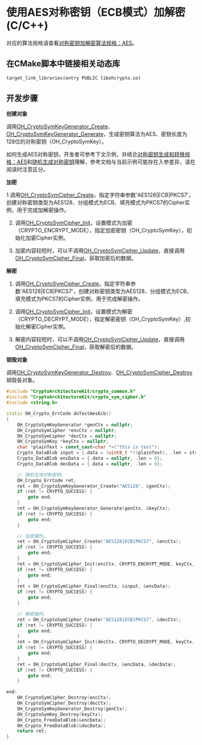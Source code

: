 # 使用AES对称密钥（ECB模式）加解密(C/C++)

对应的算法规格请查看[对称密钥加解密算法规格：AES](crypto-sym-encrypt-decrypt-spec.md#aes)。

## 在CMake脚本中链接相关动态库
```txt
target_link_libraries(entry PUBLIC libohcrypto.so)
```

## 开发步骤

**创建对象**

调用[OH_CryptoSymKeyGenerator_Create](../../reference/apis-crypto-architecture-kit/_crypto_sym_key_api.md#oh_cryptosymkeygenerator_create)、[OH_CryptoSymKeyGenerator_Generate](../../reference/apis-crypto-architecture-kit/_crypto_sym_key_api.md#oh_cryptosymkeygenerator_generate)，生成密钥算法为AES、密钥长度为128位的对称密钥（OH_CryptoSymKey）。
   
   如何生成AES对称密钥，开发者可参考下文示例，并结合[对称密钥生成和转换规格：AES](crypto-sym-key-generation-conversion-spec.md#aes)和[随机生成对称密钥](crypto-generate-sym-key-randomly-ndk.md)理解，参考文档与当前示例可能存在入参差异，请在阅读时注意区分。

**加密**

1.调用[OH_CryptoSymCipher_Create](../../reference/apis-crypto-architecture-kit/_crypto_sym_cipher_api.md#oh_cryptosymcipher_create)，指定字符串参数'AES128|ECB|PKCS7'，创建对称密钥类型为AES128、分组模式为ECB、填充模式为PKCS7的Cipher实例，用于完成加解密操作。

2. 调用[OH_CryptoSymCipher_Init](../../reference/apis-crypto-architecture-kit/_crypto_sym_cipher_api.md#oh_cryptosymcipher_init)，设置模式为加密（CRYPTO_ENCRYPT_MODE），指定加密密钥（OH_CryptoSymKey），初始化加密Cipher实例。

3. 加密内容较短时，可以不调用[OH_CryptoSymCipher_Update](../../reference/apis-crypto-architecture-kit/_crypto_sym_cipher_api.md#oh_cryptosymcipher_update)，直接调用[OH_CryptoSymCipher_Final](../../reference/apis-crypto-architecture-kit/_crypto_sym_cipher_api.md#oh_cryptosymcipher_final)，获取加密后的数据。

**解密**

1. 调用[OH_CryptoSymCipher_Create](../../reference/apis-crypto-architecture-kit/_crypto_sym_cipher_api.md#oh_cryptosymcipher_create)，指定字符串参数'AES128|ECB|PKCS7'，创建对称密钥类型为AES128、分组模式为ECB、填充模式为PKCS7的Cipher实例，用于完成解密操作。

2. 调用[OH_CryptoSymCipher_Init](../../reference/apis-crypto-architecture-kit/_crypto_sym_cipher_api.md#oh_cryptosymcipher_init)，设置模式为解密（CRYPTO_DECRYPT_MODE），指定解密密钥（OH_CryptoSymKey）,初始化解密Cipher实例。

3. 解密内容较短时，可以不调用[OH_CryptoSymCipher_Update](../../reference/apis-crypto-architecture-kit/_crypto_sym_cipher_api.md#oh_cryptosymcipher_update)，直接调用[OH_CryptoSymCipher_Final](../../reference/apis-crypto-architecture-kit/_crypto_sym_cipher_api.md#oh_cryptosymcipher_final)，获取解密后的数据。

**销毁对象**

调用[OH_CryptoSymKeyGenerator_Destroy](../../reference/apis-crypto-architecture-kit/_crypto_sym_key_api.md#oh_cryptosymkeygenerator_destroy)、[OH_CryptoSymCipher_Destroy](../../reference/apis-crypto-architecture-kit/_crypto_sym_cipher_api.md#oh_cryptosymcipher_destroy)销毁各对象。

```c++
#include "CryptoArchitectureKit/crypto_common.h"
#include "CryptoArchitectureKit/crypto_sym_cipher.h"
#include <string.h>

static OH_Crypto_ErrCode doTestAesEcb()
{
    OH_CryptoSymKeyGenerator *genCtx = nullptr;
    OH_CryptoSymCipher *encCtx = nullptr;
    OH_CryptoSymCipher *decCtx = nullptr;
    OH_CryptoSymKey *keyCtx = nullptr;
    char *plainText = const_cast<char *>("this is test");
    Crypto_DataBlob input = {.data = (uint8_t *)(plainText), .len = strlen(plainText)};
    Crypto_DataBlob encData = {.data = nullptr, .len = 0};
    Crypto_DataBlob decData = {.data = nullptr, .len = 0};

    // 随机生成对称密钥。
    OH_Crypto_ErrCode ret;
    ret = OH_CryptoSymKeyGenerator_Create("AES128", &genCtx);
    if (ret != CRYPTO_SUCCESS) {
        goto end;
    }
    ret = OH_CryptoSymKeyGenerator_Generate(genCtx, &keyCtx);
    if (ret != CRYPTO_SUCCESS) {
        goto end;
    }

    // 加密操作。
    ret = OH_CryptoSymCipher_Create("AES128|ECB|PKCS7", &encCtx);
    if (ret != CRYPTO_SUCCESS) {
        goto end;
    }
    ret = OH_CryptoSymCipher_Init(encCtx, CRYPTO_ENCRYPT_MODE, keyCtx, nullptr); // ECB模式params为null。
    if (ret != CRYPTO_SUCCESS) {
        goto end;
    }
    ret = OH_CryptoSymCipher_Final(encCtx, &input, &encData);
    if (ret != CRYPTO_SUCCESS) {
        goto end;
    }

    // 解密操作。
    ret = OH_CryptoSymCipher_Create("AES128|ECB|PKCS7", &decCtx);
    if (ret != CRYPTO_SUCCESS) {
        goto end;
    }
    ret = OH_CryptoSymCipher_Init(decCtx, CRYPTO_DECRYPT_MODE, keyCtx, nullptr); // ECB模式params为null。
    if (ret != CRYPTO_SUCCESS) {
        goto end;
    }
    ret = OH_CryptoSymCipher_Final(decCtx, &encData, &decData);
    if (ret != CRYPTO_SUCCESS) {
        goto end;
    }

end:
    OH_CryptoSymCipher_Destroy(encCtx);
    OH_CryptoSymCipher_Destroy(decCtx);
    OH_CryptoSymKeyGenerator_Destroy(genCtx);
    OH_CryptoSymKey_Destroy(keyCtx);
    OH_Crypto_FreeDataBlob(&encData);
    OH_Crypto_FreeDataBlob(&decData);
    return ret;
}
```
